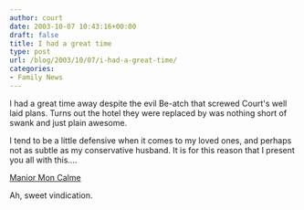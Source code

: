 ```yaml
---
author: court
date: 2003-10-07 10:43:16+00:00
draft: false
title: I had a great time
type: post
url: /blog/2003/10/07/i-had-a-great-time/
categories:
- Family News
---
```


I had a great time away despite the evil Be-atch that screwed Court's well laid plans.  Turns out the hotel they were replaced by was nothing short of swank and just plain awesome.

I tend to be a little defensive when it comes to my loved ones, and perhaps not as subtle as my conservative husband.  It is for this reason that I present you all with this....

[Manior Mon Calme](http://www.bbcanada.com/bb_guestbook.cfm)

Ah, sweet vindication.
